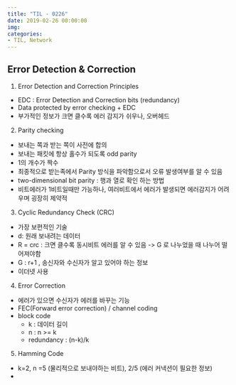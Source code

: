 ```yaml
---
title: "TIL - 0226"
date: 2019-02-26 00:00:00
img:
categories:
- TIL, Network
---
```


## Error Detection & Correction

1. Error Detection and Correction Principles
- EDC : Error Detection and Correction bits (redundancy)
- Data protected by error checking + EDC
- 부가적인 정보가 크면 클수록 에러 감지가 쉬우나, 오버헤드

2. Parity checking
- 보내는 쪽과 받는 쪽이 사전에 합의
- 보내는 패킷에 항상 홀수가 되도록 odd parity
- 1의 개수가 짝수
- 최종적으로 받는족에서 Parity 방식을 파악함으로서 오류 발생여부를 알 수 있음
- two-dimensional bit parity : 행과 열로 확인 하는 방법
- 비트에러가 1비트일때만 가능하나, 여러비트에서 에러가 발생되면 에러감지가 어려우며 굉장히 제약적

3. Cyclic Redundancy Check (CRC)
- 가장 보편적인 기술
- d: 원래 보내려는 데이터
- R = crc : 크면 클수록 동시비트 에러를 알 수 있음 -> G 로 나누었을 때 나누어 떨어져야함
- G : r+1 , 송신자와 수신자가 알고 있어야 하는 정보
- 이더넷 사용

4. Error Correction
- 에러가 있으면 수신자가 에러를 바꾸는 기능
- FEC(Forward error correction) / channel coding
- block code
    - k : 데이터 길이
    - n : n >= k
    - redundancy : (n-k)/k

5. Hamming Code
- k=2, n =5 (물리적으로 보내야하는 비트), 2/5 (에러 커낵션이 필요한 정보)
- 
